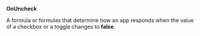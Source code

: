 **OnUncheck**

A formula or formulas that determine how an app responds when the value of a checkbox or a toggle changes to **false**.
